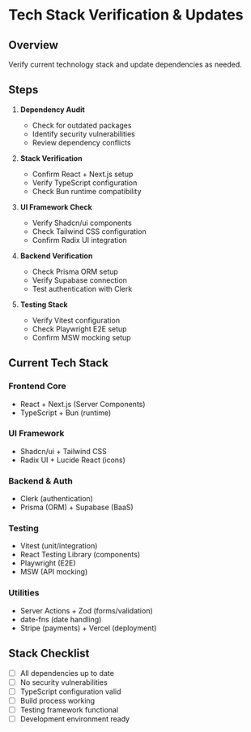 # Tech Stack Verification & Updates

## Overview
Verify current technology stack and update dependencies as needed.

## Steps
1. **Dependency Audit**
   - Check for outdated packages
   - Identify security vulnerabilities
   - Review dependency conflicts

2. **Stack Verification**
   - Confirm React + Next.js setup
   - Verify TypeScript configuration
   - Check Bun runtime compatibility

3. **UI Framework Check**
   - Verify Shadcn/ui components
   - Check Tailwind CSS configuration
   - Confirm Radix UI integration

4. **Backend Verification**
   - Check Prisma ORM setup
   - Verify Supabase connection
   - Test authentication with Clerk

5. **Testing Stack**
   - Verify Vitest configuration
   - Check Playwright E2E setup
   - Confirm MSW mocking setup

## Current Tech Stack
### Frontend Core
- React + Next.js (Server Components)
- TypeScript + Bun (runtime)

### UI Framework
- Shadcn/ui + Tailwind CSS
- Radix UI + Lucide React (icons)

### Backend & Auth
- Clerk (authentication)
- Prisma (ORM) + Supabase (BaaS)

### Testing
- Vitest (unit/integration)
- React Testing Library (components)
- Playwright (E2E)
- MSW (API mocking)

### Utilities
- Server Actions + Zod (forms/validation)
- date-fns (date handling)
- Stripe (payments) + Vercel (deployment)

## Stack Checklist
- [ ] All dependencies up to date
- [ ] No security vulnerabilities
- [ ] TypeScript configuration valid
- [ ] Build process working
- [ ] Testing framework functional
- [ ] Development environment ready

